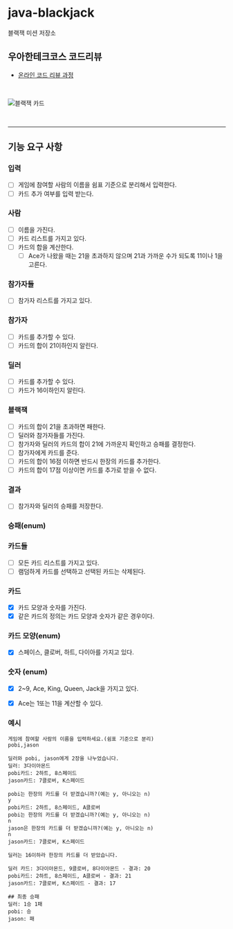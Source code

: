 # java-blackjack

블랙잭 미션 저장소

## 우아한테크코스 코드리뷰

- [온라인 코드 리뷰 과정](https://github.com/woowacourse/woowacourse-docs/blob/master/maincourse/README.md)

<br>

![블랙잭 카드](https://www.7luck.com/common/images/contents/img_blackjack3.jpg)

<br>
<hr>

## 기능 요구 사항

### 입력
- [ ] 게임에 참여할 사람의 이름을 쉼표 기준으로 분리해서 입력한다. 
- [ ] 카드 추가 여부를 입력 받는다.

### 사람
- [ ] 이름을 가진다.
- [ ] 카드 리스트를 가지고 있다.
- [ ] 카드의 합을 계산한다.
  - [ ] Ace가 나왔을 때는 21을 초과하지 않으며 21과 가까운 수가 되도록 11이나 1을 고른다.

### 참가자들
- [ ] 참가자 리스트를 가지고 있다.

### 참가자
- [ ] 카드를 추가할 수 있다. 
- [ ] 카드의 합이 21이하인지 알린다.

### 딜러
- [ ] 카드를 추가할 수 있다.
- [ ] 카드가 16이하인지 알린다.

### 블랙잭
- [ ] 카드의 합이 21을 초과하면 패한다.
- [ ] 딜러와 참가자들를 가진다.
- [ ] 참가자와 딜러의 카드의 합이 21에 가까운지 확인하고 승패를 결정한다.
- [ ] 참가자에게 카드를 준다.
- [ ] 카드의 합이 16점 이하면 반드시 한장의 카드를 추가한다.
- [ ] 카드의 합이 17점 이상이면 카드를 추가로 받을 수 없다.

### 결과
- [ ] 참가자와 딜러의 승패를 저장한다.

### 승패(enum)

### 카드들
- [ ] 모든 카드 리스트를 가지고 있다.
- [ ] 램덤하게 카드를 선택하고 선택된 카드는 삭제된다.

### 카드
- [x] 카드 모양과 숫자를 가진다.
- [x] 같은 카드의 정의는 카드 모양과 숫자가 같은 경우이다.

### 카드 모양(enum)
- [x] 스페이스, 클로버, 하트, 다이아를 가지고 있다.

### 숫자 (enum)
- [x] 2~9, Ace, King, Queen, Jack을 가지고 있다.
- [x] Ace는 1또는 11을 계산할 수 있다.



### 예시
```
게임에 참여할 사람의 이름을 입력하세요.(쉼표 기준으로 분리)
pobi,jason

딜러와 pobi, jason에게 2장을 나누었습니다.
딜러: 3다이아몬드
pobi카드: 2하트, 8스페이드
jason카드: 7클로버, K스페이드

pobi는 한장의 카드를 더 받겠습니까?(예는 y, 아니오는 n)
y
pobi카드: 2하트, 8스페이드, A클로버
pobi는 한장의 카드를 더 받겠습니까?(예는 y, 아니오는 n)
n
jason은 한장의 카드를 더 받겠습니까?(예는 y, 아니오는 n)
n
jason카드: 7클로버, K스페이드

딜러는 16이하라 한장의 카드를 더 받았습니다.

딜러 카드: 3다이아몬드, 9클로버, 8다이아몬드 - 결과: 20
pobi카드: 2하트, 8스페이드, A클로버 - 결과: 21
jason카드: 7클로버, K스페이드 - 결과: 17

## 최종 승패
딜러: 1승 1패
pobi: 승
jason: 패
```
